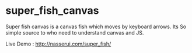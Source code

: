 # super_fish_canvas
Super fish canvas is a canvas fish which moves by keyboard arrows. Its
So simple source to who need to understand canvas and JS.

Live Demo : http://nasserui.com/super_fish/
